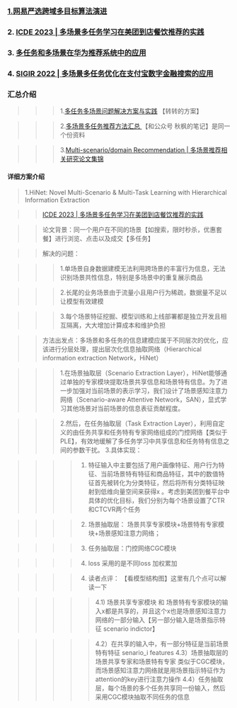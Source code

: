 ### [1.网易严选跨域多目标算法演进  ](https://mp.weixin.qq.com/s/Ks5aaV-S3doVcoedWznCYg)
### 2. [ICDE 2023 | 多场景多任务学习在美团到店餐饮推荐的实践 ](https://tech.meituan.com/2023/03/23/recommendation-multi-scenario-task.html)
### 3. [多任务和多场景在华为推荐系统中的应用 ](https://www.51cto.com/article/772972.html)
### 4. [SIGIR 2022 | 多场景多任务优化在支付宝数字金融搜索的应用 ](https://cloud.tencent.com/developer/article/2050720)

### 汇总介绍
>>> 1.[多任务多场景问题解决方案与实践](https://www.51cto.com/article/772664.html) 【转转的方案】

>>> 2.[多场景多任务推荐方法汇总 ](https://developer.volcengine.com/articles/7391691426238562358) 【和公众号 秋枫的笔记】是同一个份资料

>>> 3.[Multi-scenario/domain Recommendation | 多场景推荐相关研究论文集锦](https://mp.weixin.qq.com/s/HReDpj3Ver4IPqGNGWfLWg)


#### 详细方案介绍

> 1.HiNet: Novel Multi-Scenario & Multi-Task Learning with Hierarchical Information Extraction

>> [ICDE 2023 | 多场景多任务学习在美团到店餐饮推荐的实践](https://tech.meituan.com/2023/03/23/recommendation-multi-scenario-task.html)

>> 论文背景：同一个用户在不同的场景【如搜索，限时秒杀，优惠套餐】进行浏览、点击以及成交【多任务】

>> 解决的问题：

>>>1.单场景自身数据建模无法利用跨场景的丰富行为信息，无法识别场景共性信息，特别是多场景中的重复展示商品

>>>2.长尾的业务场景由于流量小且用户行为稀疏，数据量不足以让模型有效建模

>>>3.每个场景特征挖掘、模型训练和上线部署都是独立开发且相互隔离，大大增加计算成本和维护负担

>> 方法出发点：多场景和多任务的信息建模应属于不同层次的优化，应该进行分层处理，提出层次化信息抽取网络（Hierarchical information extraction Network，HiNet）

>>>1.在场景抽取层（Scenario Extraction Layer），HiNet能够通过单独的专家模块提取场景共享信息和场景特有信息。为了进一步加强对当前场景的表示学习，我们设计了场景感知注意力网络（Scenario-aware Attentive Network，SAN），显式学习其他场景对当前场景的信息表征贡献程度。

>>>2.然后，在任务抽取层（Task Extraction Layer），利用自定义的由任务共享和任务特有专家网络组成的门控网络【类似于PLE】，有效地缓解了多任务学习中共享信息和任务特有信息之间的参数干扰。
>>>3.具体实现：

>>>> 1) 特征输入中主要包括了用户画像特征、用户行为特征、当前场景特有特征和商品特征，其中的数值特征首先被转化为分类特征，然后将所有分类特征映射到低维向量空间来获得x
。考虑到美团到餐平台中具体的优化目标，我们分别为每个场景设置了CTR和CTCVR两个任务

>>>> 2) 场景抽取层： 场景共享专家模块+场景特有专家模块+场景感知注意力网络；

>>>> 3) 任务抽取层：门控网络CGC模块

>>>> 4) loss 采用的是不同loss 加权累加 

>>>> 4) 读者点评： 【看模型结构图】这里有几个点可以解读一下

>>>>> 4.1) 场景共享专家模块 和 场景特有专家模块的输入x都是共享的，并且这个x也是场景感知注意力网络的一部分输入【另一部分输入是场景指示特征 scenario indictor】

>>>>> 4.2）在共享的输入中，有一部分特征是当前场景特有特征 senario_i features
>>>>> 4.3）场景抽取层的场景共享专家和场景特有专家 类似于CGC模块，而场景感知注意力网络就是用场景指示特征作为attention的key进行注意力操作
>>>>> 4.4）任务抽取层，每个场景的多个任务共享同一份输入，然后采用CGC模块抽取不同任务的信息
